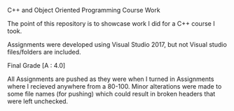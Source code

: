 C++ and Object Oriented Programming Course Work

The point of this repository is to showcase work I did for a C++ course I took.

Assignments were developed using Visual Studio 2017, but not Visual studio files/folders are included.

Final Grade [A : 4.0]

All Assignments are pushed as they were when I turned in Assignments where I recieved anywhere from a 80-100. Minor alterations were made to some file names (for pushing) which could result in broken headers that were left unchecked.


